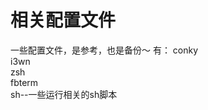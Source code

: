 相关配置文件
======
  一些配置文件，是参考，也是备份～
  有：
    conky  
    i3wn  
    zsh  
    fbterm  
    sh--一些运行相关的sh脚本  
